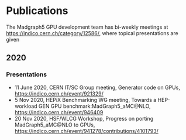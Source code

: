 # Publications

The Madgraph5 GPU development team has bi-weekly meetings at https://indico.cern.ch/category/12586/, where topical presentations are given

## 2020

### Presentations

- 11 June 2020, CERN IT/SC Group meeting, Generator code on GPUs, https://indico.cern.ch/event/921329/
- 5 Nov 2020, HEPiX Benchmarking WG meeting, Towards a HEP-workload GEN GPU benchmark:MadGraph5_aMC@NLO, https://indico.cern.ch/event/946409
- 20 Nov 2020, HSF/WLCG Workshop, Progress on porting MadGraph5_aMC@NLO to GPUs, https://indico.cern.ch/event/941278/contributions/4101793/

